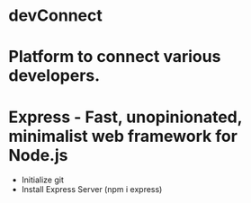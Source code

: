 # devConnect 
# Platform to connect various developers.
# Express - Fast, unopinionated, minimalist web framework for Node.js
- Initialize git
- Install Express Server (npm i express)